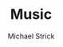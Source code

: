---
title: "Music"
author: "Michael Strick"
aliases: [
    "music", 
    "piano",
]
tags: [
    "music",
]
lang: "en"
---